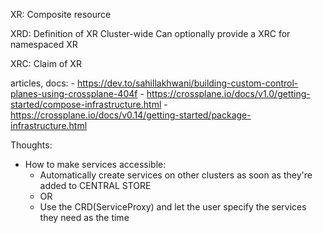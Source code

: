 XR:
    Composite resource

XRD:
    Definition of XR
    Cluster-wide
    Can optionally provide a XRC for namespaced XR

XRC:
    Claim of XR


articles, docs:
    - https://dev.to/sahillakhwani/building-custom-control-planes-using-crossplane-404f
    - https://crossplane.io/docs/v1.0/getting-started/compose-infrastructure.html
    - https://crossplane.io/docs/v0.14/getting-started/package-infrastructure.html


Thoughts:

- How to make services accessible:
  - Automatically create services on other clusters as soon as they're added to CENTRAL STORE
  - OR
  - Use the CRD(ServiceProxy) and let the user specify the services they need as the time
